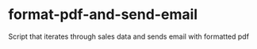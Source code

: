 # format-pdf-and-send-email
Script that iterates through sales data and sends email with formatted pdf  
